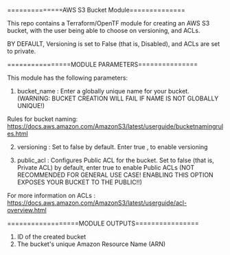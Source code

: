 ==============AWS S3 Bucket Module==============

This repo contains a Terraform/OpenTF module for creating an AWS S3 bucket, with the user being able to choose on versioning, and ACLs. 

BY DEFAULT, Versioning is set to False (that is, Disabled), and ACLs are set to private.

================MODULE PARAMETERS===============

This module has the following parameters:

1) bucket_name : Enter a globally unique name for your bucket. (WARNING: BUCKET CREATION WILL FAIL IF NAME IS NOT GLOBALLY UNIQUE!)

Rules for bucket naming:  https://docs.aws.amazon.com/AmazonS3/latest/userguide/bucketnamingrules.html


2) versioning : Set to false by default. Enter true , to enable versioning


3) public_acl : Configures Public ACL for the bucket. Set to false (that is, Private ACL) by default, enter true to enable Public ACLs (NOT RECOMMENDED FOR GENERAL USE CASE! ENABLING THIS OPTION EXPOSES YOUR BUCKET TO THE PUBLIC!!)

For more information on ACLs : https://docs.aws.amazon.com/AmazonS3/latest/userguide/acl-overview.html


==================MODULE OUTPUTS================

1) ID of the created bucket
2) The bucket's unique Amazon Resource Name (ARN)
